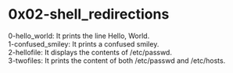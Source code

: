 # 0x02-shell_redirections
0-hello_world: It prints the line Hello, World.  
1-confused_smiley: It prints a confused smiley.  
2-hellofile: It displays the contents of /etc/passwd.  
3-twofiles: It prints the content of both /etc/passwd and /etc/hosts.  
